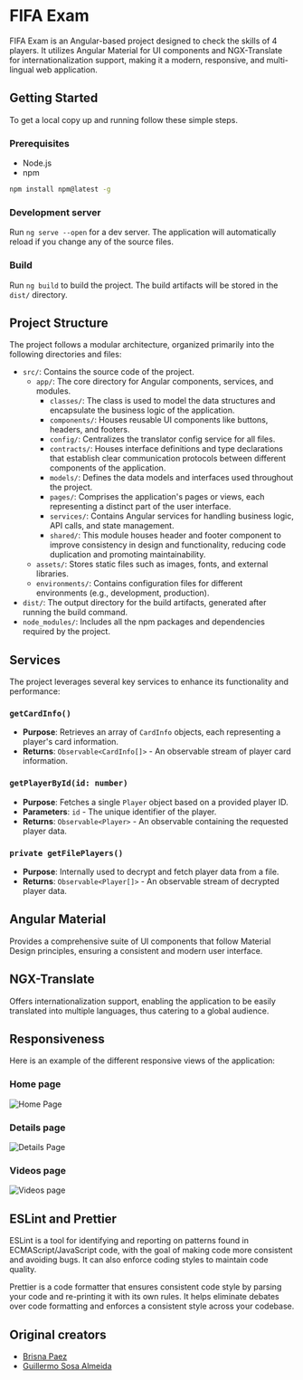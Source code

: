 # FIFA Exam

FIFA Exam is an Angular-based project designed to check the skills of 4 players. It utilizes Angular Material for UI components and NGX-Translate for internationalization support, making it a modern, responsive, and multi-lingual web application.

## Getting Started

To get a local copy up and running follow these simple steps.

### Prerequisites

- Node.js
- npm

```bash
npm install npm@latest -g
```

### Development server

Run `ng serve --open` for a dev server. The application will automatically reload if you change any of the source files.

### Build

Run `ng build` to build the project. The build artifacts will be stored in the `dist/` directory.

## Project Structure

The project follows a modular architecture, organized primarily into the following directories and files:

- `src/`: Contains the source code of the project.
  - `app/`: The core directory for Angular components, services, and modules.
    - `classes/`: The class is used to model the data structures and encapsulate the business logic of the application.
    - `components/`: Houses reusable UI components like buttons, headers, and footers.
    - `config/`: Centralizes the translator config service for all files.
    - `contracts/`: Houses interface definitions and type declarations that establish clear communication protocols between different components of the application.
    - `models/`: Defines the data models and interfaces used throughout the project.
    - `pages/`: Comprises the application's pages or views, each representing a distinct part of the user interface.
    - `services/`: Contains Angular services for handling business logic, API calls, and state management.
    - `shared/`: This module houses header and footer component to improve consistency in design and functionality, reducing code duplication and promoting maintainability.
  - `assets/`: Stores static files such as images, fonts, and external libraries.
  - `environments/`: Contains configuration files for different environments (e.g., development, production).
- `dist/`: The output directory for the build artifacts, generated after running the build command.
- `node_modules/`: Includes all the npm packages and dependencies required by the project.

## Services

The project leverages several key services to enhance its functionality and performance:

### `getCardInfo()`

- **Purpose**: Retrieves an array of `CardInfo` objects, each representing a player's card information.
- **Returns**: `Observable<CardInfo[]>` - An observable stream of player card information.

### `getPlayerById(id: number)`

- **Purpose**: Fetches a single `Player` object based on a provided player ID.
- **Parameters**: `id` - The unique identifier of the player.
- **Returns**: `Observable<Player>` - An observable containing the requested player data.

### `private getFilePlayers()`

- **Purpose**: Internally used to decrypt and fetch player data from a file.
- **Returns**: `Observable<Player[]>` - An observable stream of decrypted player data.

## Angular Material

Provides a comprehensive suite of UI components that follow Material Design principles, ensuring a consistent and modern user interface.

## NGX-Translate

Offers internationalization support, enabling the application to be easily translated into multiple languages, thus catering to a global audience.

## Responsiveness

Here is an example of the different responsive views of the application:

### Home page

![Home Page](https://res.cloudinary.com/dx8j6h1rb/image/upload/v1727895145/VINOTINTO/home_zfmk6g.png)

### Details page

![Details Page](https://res.cloudinary.com/dx8j6h1rb/image/upload/v1727895145/VINOTINTO/details_q4nwin.png)

### Videos page

![Videos page](https://res.cloudinary.com/dx8j6h1rb/image/upload/v1727895145/VINOTINTO/videos_rd9vk8.png)

## ESLint and Prettier

ESLint is a tool for identifying and reporting on patterns found in ECMAScript/JavaScript code, with the goal of making code more consistent and avoiding bugs. It can also enforce coding styles to maintain code quality.

Prettier is a code formatter that ensures consistent code style by parsing your code and re-printing it with its own rules. It helps eliminate debates over code formatting and enforces a consistent style across your codebase.

## Original creators

- [Brisna Paez](https://www.linkedin.com/in/brisna-a-paez-m-283934154/)
- [Guillermo Sosa Almeida](https://www.linkedin.com/in/guillermo-sosa-almeida/)